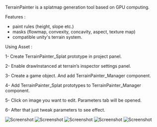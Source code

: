 

TerrainPainter is a splatmap generation tool based on GPU computing.

Features :
- paint rules (height, slope etc.)
- masks (flowmap, convexity, concavity, aspect, texture map)
- compatible unity's terrain system.


Using Asset :

1- Create TerrainPainter_Splat prototype in project panel.

2- Enable drawInstanced at terrain’s inspector settings panel.

3- Create a game object. And add TerrainPainter_Manager component.

4- Add TerrainPainter_Splat prototypes to TerrainPainter_Manager component.

5- Click on image you want to edit. Parameters tab will be opened.

6- After that just tweak parameters to see effect.


![Screenshot](https://github.com/drParadox312/Unity-TerrainPainter/blob/master/Screenshots/screenshot%2010.JPG)
![Screenshot](https://github.com/drParadox312/Unity-TerrainPainter/blob/master/Screenshots/screenshot%205.JPG)
![Screenshot](https://github.com/drParadox312/Unity-TerrainPainter/blob/master/Screenshots/screenshot%201.JPG)
![Screenshot](https://github.com/drParadox312/Unity-TerrainPainter/blob/master/Screenshots/screenshot%203.JPG)
![Screenshot](https://github.com/drParadox312/Unity-TerrainPainter/blob/master/Screenshots/screenshot%2011.JPG)

